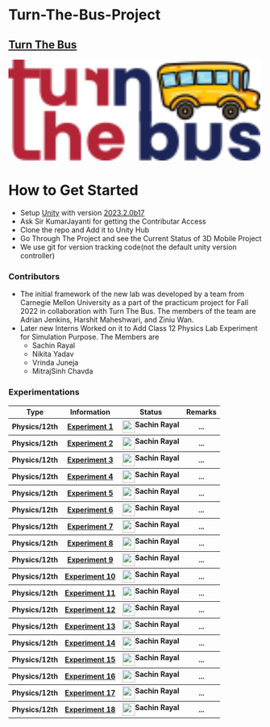 # Turn-The-Bus-Project

## [Turn The Bus](https://www.turnthebus.org/)

<img src="./Assets/Resources/Pictures/Logo_turn-the-bus.png" height="200" width="500">

# How to Get Started

- Setup [Unity](https://unity.com/) with version [ 2023.2.0b17 ](https://unity.com/releases/editor/beta/2023.2.0b17#installs)
- Ask Sir KumarJayanti for getting the Contributar Access
- Clone the repo and Add it to Unity Hub
- Go Through The Project and see the Current Status of 3D Mobile Project
- We use git for version tracking code(not the default unity version controller)

### Contributors

- The initial framework of the new lab was developed by a team from Carnegie Mellon University as a part of the practicum project for Fall 2022 in collaboration with Turn The Bus. The members of the team are Adrian Jenkins, Harshit Maheshwari, and Ziniu Wan.
- Later new Interns Worked on it to Add Class 12 Physics Lab Experiment for Simulation Purpose. The Members are
  - Sachin Rayal
  - Nikita Yadav
  - Vrinda Juneja
  - MitrajSinh Chavda

### Experimentations

<table>
  <tr>
    <th>Type</th>
    <th>Information</th>
    <th>Status</th>
    <th>Remarks</th>
  </tr>
  <tr>
    <th>Physics/12th</th>
    <th><a href="https://ncert.nic.in/pdf/publication/sciencelaboratorymanuals/classXII/physics/lelm302.pdf">Experiment 1</a></th>
    <th><center><img src="https://avatars.githubusercontent.com/u/66353809?s=64&v=4" width="25" height="25" align="left"> Sachin Rayal</center></th>
    <th>...</th>
  </tr>
  <tr>
    <th>Physics/12th</th>
    <th><a href="https://ncert.nic.in/pdf/publication/sciencelaboratorymanuals/classXII/physics/lelm302.pdf">Experiment 2</a></th>
    <th><center><img src="https://avatars.githubusercontent.com/u/66353809?s=64&v=4" width="25" height="25" align="left"> Sachin Rayal</center></th>
    <th>...</th>
  </tr>
  <tr>
    <th>Physics/12th</th>
    <th><a href="https://ncert.nic.in/pdf/publication/sciencelaboratorymanuals/classXII/physics/lelm303.pdf">Experiment 3</a></th>
    <th><center><img src="https://avatars.githubusercontent.com/u/66353809?s=64&v=4" width="25" height="25" align="left"> Sachin Rayal</center></th>
    <th>...</th>
  </tr>
  <tr>
    <th>Physics/12th</th>
    <th><a href="https://ncert.nic.in/pdf/publication/sciencelaboratorymanuals/classXII/physics/lelm304.pdf">Experiment 4</a></th>
    <th><center><img src="https://avatars.githubusercontent.com/u/66353809?s=64&v=4" width="25" height="25" align="left"> Sachin Rayal</center></th>
    <th>...</th>
  </tr>
  <tr>
    <th>Physics/12th</th>
    <th><a href="https://ncert.nic.in/pdf/publication/sciencelaboratorymanuals/classXII/physics/lelm305.pdf">Experiment 5</a></th>
    <th><center><img src="https://avatars.githubusercontent.com/u/66353809?s=64&v=4" width="25" height="25" align="left"> Sachin Rayal</center></th>
    <th>...</th>
  </tr>
  <tr>
    <th>Physics/12th</th>
    <th><a href="https://ncert.nic.in/pdf/publication/sciencelaboratorymanuals/classXII/physics/lelm306.pdf">Experiment 6</a></th>
    <th><center><img src="https://avatars.githubusercontent.com/u/66353809?s=64&v=4" width="25" height="25" align="left"> Sachin Rayal</center></th>
    <th>...</th>
  </tr>
  <tr>
    <th>Physics/12th</th>
    <th><a href="https://ncert.nic.in/pdf/publication/sciencelaboratorymanuals/classXII/physics/lelm306.pdf">Experiment 7</a></th>
    <th><center><img src="https://avatars.githubusercontent.com/u/66353809?s=64&v=4" width="25" height="25" align="left"> Sachin Rayal</center></th>
    <th>...</th>
  </tr>
  <tr>
    <th>Physics/12th</th>
    <th><a href="https://ncert.nic.in/pdf/publication/sciencelaboratorymanuals/classXII/physics/lelm307.pdf">Experiment 8</a></th>
    <th><center><img src="https://avatars.githubusercontent.com/u/66353809?s=64&v=4" width="25" height="25" align="left"> Sachin Rayal</center></th>
    <th>...</th>
  </tr>
  <tr>
    <th>Physics/12th</th>
    <th><a href="https://ncert.nic.in/pdf/publication/sciencelaboratorymanuals/classXII/physics/lelm307.pdf">Experiment 9</a></th>
    <th><center><img src="https://avatars.githubusercontent.com/u/66353809?s=64&v=4" width="25" height="25" align="left"> Sachin Rayal</center></th>
    <th>...</th>
  </tr>
  <tr>
    <th>Physics/12th</th>
    <th><a href="https://ncert.nic.in/pdf/publication/sciencelaboratorymanuals/classXII/physics/lelm308.pdf">Experiment 10</a></th>
    <th><center><img src="https://avatars.githubusercontent.com/u/66353809?s=64&v=4" width="25" height="25" align="left"> Sachin Rayal</center></th>
    <th>...</th>
  </tr>
  <tr>
    <th>Physics/12th</th>
    <th><a href="https://ncert.nic.in/pdf/publication/sciencelaboratorymanuals/classXII/physics/lelm309.pdf">Experiment 11</a></th>
    <th><center><img src="https://avatars.githubusercontent.com/u/66353809?s=64&v=4" width="25" height="25" align="left"> Sachin Rayal</center></th>
    <th>...</th>
  </tr>
  <tr>
    <th>Physics/12th</th>
    <th><a href="https://ncert.nic.in/pdf/publication/sciencelaboratorymanuals/classXII/physics/lelm309.pdf">Experiment 12</a></th>
    <th><center><img src="https://avatars.githubusercontent.com/u/66353809?s=64&v=4" width="25" height="25" align="left"> Sachin Rayal</center></th>
    <th>...</th>
  </tr>
  <tr>
    <th>Physics/12th</th>
    <th><a href="https://ncert.nic.in/pdf/publication/sciencelaboratorymanuals/classXII/physics/lelm309.pdf">Experiment 13</a></th>
    <th><center><img src="https://avatars.githubusercontent.com/u/66353809?s=64&v=4" width="25" height="25" align="left"> Sachin Rayal</center></th>
    <th>...</th>
  </tr>
  <tr>
    <th>Physics/12th</th>
    <th><a href="https://ncert.nic.in/pdf/publication/sciencelaboratorymanuals/classXII/physics/lelm310.pdf">Experiment 14</a></th>
    <th><center><img src="https://avatars.githubusercontent.com/u/66353809?s=64&v=4" width="25" height="25" align="left"> Sachin Rayal</center></th>
    <th>...</th>
  </tr>
  <tr>
    <th>Physics/12th</th>
    <th><a href="https://ncert.nic.in/pdf/publication/sciencelaboratorymanuals/classXII/physics/lelm310.pdf">Experiment 15</a></th>
    <th><center><img src="https://avatars.githubusercontent.com/u/66353809?s=64&v=4" width="25" height="25" align="left"> Sachin Rayal</center></th>
    <th>...</th>
  </tr>
  <tr>
    <th>Physics/12th</th>
    <th><a href="https://ncert.nic.in/pdf/publication/sciencelaboratorymanuals/classXII/physics/lelm310.pdf">Experiment 16</a></th>
    <th><center><img src="https://avatars.githubusercontent.com/u/66353809?s=64&v=4" width="25" height="25" align="left"> Sachin Rayal</center></th>
    <th>...</th>
  </tr>
  <tr>
    <th>Physics/12th</th>
    <th><a href="https://ncert.nic.in/pdf/publication/sciencelaboratorymanuals/classXII/physics/lelm310.pdf">Experiment 17</a></th>
    <th><center><img src="https://avatars.githubusercontent.com/u/66353809?s=64&v=4" width="25" height="25" align="left"> Sachin Rayal</center></th>
    <th>...</th>
  </tr>
  <tr>
    <th>Physics/12th</th>
    <th><a href="https://ncert.nic.in/pdf/publication/sciencelaboratorymanuals/classXII/physics/lelm310.pdf">Experiment 18</a></th>
    <th><center><img src="https://avatars.githubusercontent.com/u/66353809?s=64&v=4" width="25" height="25" align="left"> Sachin Rayal</center></th>
    <th>...</th>
  </tr>
</table>
